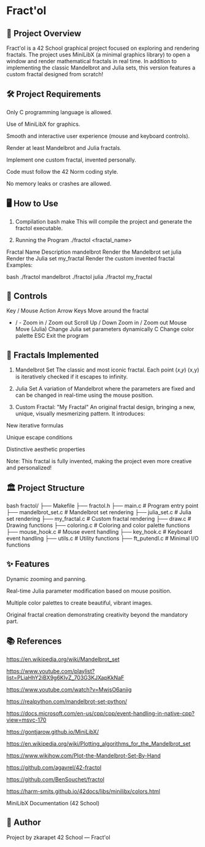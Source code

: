 # Fract'ol

## 📖 Project Overview
Fract'ol is a 42 School graphical project focused on exploring and rendering fractals.
The project uses MiniLibX (a minimal graphics library) to open a window and render mathematical fractals in real time.
In addition to implementing the classic Mandelbrot and Julia sets, this version features a custom fractal designed from scratch!

## 🛠 Project Requirements
Only C programming language is allowed.

Use of MiniLibX for graphics.

Smooth and interactive user experience (mouse and keyboard controls).

Render at least Mandelbrot and Julia fractals.

Implement one custom fractal, invented personally.

Code must follow the 42 Norm coding style.

No memory leaks or crashes are allowed.

## 🖥 How to Use
1. Compilation
bash
make
This will compile the project and generate the fractol executable.

2. Running the Program
./fractol <fractal_name>

Fractal Name	Description
mandelbrot	Render the Mandelbrot set
julia	Render the Julia set
my_fractal	Render the custom invented fractal
Examples:

bash
./fractol mandelbrot
./fractol julia
./fractol my_fractal
## 🧩 Controls

Key / Mouse	Action
Arrow Keys	Move around the fractal
+ / -	Zoom in / Zoom out
Scroll Up / Down	Zoom in / Zoom out
Mouse Move (Julia)	Change Julia set parameters dynamically
C	Change color palette
ESC	Exit the program
## 🧠 Fractals Implemented
1. Mandelbrot Set
The classic and most iconic fractal.
Each point 
(𝑥,𝑦)
(x,y) is iteratively checked if it escapes to infinity.

2. Julia Set
A variation of Mandelbrot where the parameters are fixed and can be changed in real-time using the mouse position.

3. Custom Fractal: "My Fractal"
An original fractal design, bringing a new, unique, visually mesmerizing pattern.
It introduces:

New iterative formulas

Unique escape conditions

Distinctive aesthetic properties

Note:
This fractal is fully invented, making the project even more creative and personalized!

## 🏛 Project Structure
bash
fractol/
├── Makefile
├── fractol.h
├── main.c            # Program entry point
├── mandelbrot_set.c   # Mandelbrot set rendering
├── julia_set.c        # Julia set rendering
├── my_fractal.c       # Custom fractal rendering
├── draw.c             # Drawing functions
├── coloring.c         # Coloring and color palette functions
├── mouse_hook.c       # Mouse event handling
├── key_hook.c         # Keyboard event handling
├── utils.c            # Utility functions
├── ft_putendl.c       # Minimal I/O functions
## ✨ Features
Dynamic zooming and panning.

Real-time Julia parameter modification based on mouse position.

Multiple color palettes to create beautiful, vibrant images.

Original fractal creation demonstrating creativity beyond the mandatory part.

## 📚 References

https://en.wikipedia.org/wiki/Mandelbrot_set

https://www.youtube.com/playlist?list=PLiaHhY2iBX9g6KIvZ_703G3KJXapKkNaF

https://www.youtube.com/watch?v=MwjsO6aniig

https://realpython.com/mandelbrot-set-python/


https://docs.microsoft.com/en-us/cpp/cpp/event-handling-in-native-cpp?view=msvc-170

https://gontjarow.github.io/MiniLibX/

https://en.wikipedia.org/wiki/Plotting_algorithms_for_the_Mandelbrot_set


https://www.wikihow.com/Plot-the-Mandelbrot-Set-By-Hand

https://github.com/agavrel/42-fractol

https://github.com/BenSouchet/fractol

https://harm-smits.github.io/42docs/libs/minilibx/colors.html

MiniLibX Documentation (42 School)

## 🧙 Author
Project by zkarapet
42 School — Fract'ol
